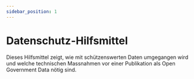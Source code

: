```yaml
---
sidebar_position: 1
---
```


# Datenschutz-Hilfsmittel

Dieses Hilfsmittel zeigt, wie mit schützenswerten Daten umgegangen wird und welche technischen Massnahmen vor einer Publikation als Open Government Data nötig sind.